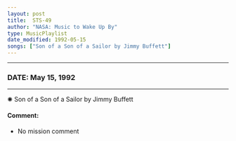 ```yaml
---
layout: post
title:  STS-49
author: "NASA: Music to Wake Up By"
type: MusicPlaylist
date_modified: 1992-05-15
songs: ["Son of a Son of a Sailor by Jimmy Buffett"]
---
```


----
### DATE: May 15, 1992
----
✺ Son of a Son of a Sailor by Jimmy Buffett

#### Comment:
* No mission comment



<br/>
<center>
	<a target="_blank"
	   href="https://twitter.com/intent/tweet?hashtags=Space,NASA,Playlist,NASAWakeupCalls,SpaceProgram&text={{ page.author}}, '{{ page.songs.first }}' {{ page.title }}, {{ page.date | date: '%B %d, %Y' }}. {{ site.url }}{{ page.url }} @nasawakeupcalls">
	   <i class="fab fa-twitter" alt="Tweet this page" style="font-size: 1.3em;"></i>
	</a>
	&nbsp; 	<i class="fas fa-user-astronaut" style="font-size: 1.5em;"></i> &nbsp;
    <a type="amzn" search="'Son of a Son of a Sailor by Jimmy Buffett'" category="popular music">
        <i class="fab fa-amazon" style="font-size: 1.3em;"></i>
    </a>
</center>
